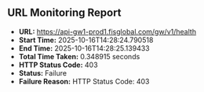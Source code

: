 ## URL Monitoring Report

- **URL:** https://api-gw1-prod1.fisglobal.com/gw/v1/health
- **Start Time:** 2025-10-16T14:28:24.790518
- **End Time:** 2025-10-16T14:28:25.139433
- **Total Time Taken:** 0.348915 seconds
- **HTTP Status Code:** 403
- **Status:** Failure
- **Failure Reason:** HTTP Status Code: 403
